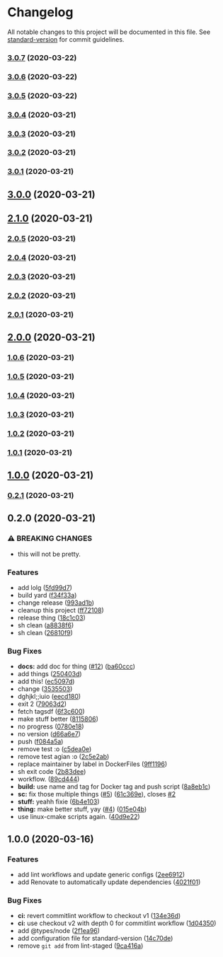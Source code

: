# Changelog

All notable changes to this project will be documented in this file. See [standard-version](https://github.com/conventional-changelog/standard-version) for commit guidelines.

### [3.0.7](https://github.com/vidavidorra/github-action-renovate/compare/v3.0.6...v3.0.7) (2020-03-22)

### [3.0.6](https://github.com/vidavidorra/github-action-renovate/compare/v3.0.5...v3.0.6) (2020-03-22)

### [3.0.5](https://github.com/vidavidorra/github-action-renovate/compare/v3.0.4...v3.0.5) (2020-03-22)

### [3.0.4](https://github.com/vidavidorra/github-action-renovate/compare/v3.0.3...v3.0.4) (2020-03-21)

### [3.0.3](https://github.com/vidavidorra/github-action-renovate/compare/v3.0.2...v3.0.3) (2020-03-21)

### [3.0.2](https://github.com/vidavidorra/github-action-renovate/compare/v3.0.1...v3.0.2) (2020-03-21)

### [3.0.1](https://github.com/vidavidorra/github-action-renovate/compare/v3.0.0...v3.0.1) (2020-03-21)

## [3.0.0](https://github.com/vidavidorra/github-action-renovate/compare/v2.99.0...v3.0.0) (2020-03-21)

## [2.1.0](https://github.com/vidavidorra/github-action-renovate/compare/v2.0.5...v2.1.0) (2020-03-21)

### [2.0.5](https://github.com/vidavidorra/github-action-renovate/compare/v2.0.4...v2.0.5) (2020-03-21)

### [2.0.4](https://github.com/vidavidorra/github-action-renovate/compare/v2.0.3...v2.0.4) (2020-03-21)

### [2.0.3](https://github.com/vidavidorra/github-action-renovate/compare/v2.0.2...v2.0.3) (2020-03-21)

### [2.0.2](https://github.com/vidavidorra/github-action-renovate/compare/v2.0.1...v2.0.2) (2020-03-21)

### [2.0.1](https://github.com/vidavidorra/github-action-renovate/compare/v2.0.0...v2.0.1) (2020-03-21)

## [2.0.0](https://github.com/vidavidorra/github-action-renovate/compare/v1.0.7...v2.0.0) (2020-03-21)

### [1.0.6](https://github.com/vidavidorra/github-action-renovate/compare/v1.0.5...v1.0.6) (2020-03-21)

### [1.0.5](https://github.com/vidavidorra/github-action-renovate/compare/v1.0.4...v1.0.5) (2020-03-21)

### [1.0.4](https://github.com/vidavidorra/github-action-renovate/compare/v1.0.3...v1.0.4) (2020-03-21)

### [1.0.3](https://github.com/vidavidorra/github-action-renovate/compare/v1.0.2...v1.0.3) (2020-03-21)

### [1.0.2](https://github.com/vidavidorra/github-action-renovate/compare/v1.0.1...v1.0.2) (2020-03-21)

### [1.0.1](https://github.com/vidavidorra/github-action-renovate/compare/v1.0.0...v1.0.1) (2020-03-21)

## [1.0.0](https://github.com/vidavidorra/github-action-renovate/compare/v0.2.1...v1.0.0) (2020-03-21)

### [0.2.1](https://github.com/vidavidorra/github-action-renovate/compare/v0.2.0...v0.2.1) (2020-03-21)

<a name="0.2.0"></a>

## 0.2.0 (2020-03-21)

### ⚠ BREAKING CHANGES

- this will not be pretty.

### Features

- add lolg ([5fd99d7](https://github.com/vidavidorra/github-action-renovate/commit/5fd99d7a8f3bf3bdbca61de62e05cbc2b87d3059))
- build yard ([f34f33a](https://github.com/vidavidorra/github-action-renovate/commit/f34f33a8f4b32222259ea1deb25abbb0b4441199))
- change release ([993ad1b](https://github.com/vidavidorra/github-action-renovate/commit/993ad1b41aecafd869884a4c2623dd881fbe93e0))
- cleanup this project ([ff72108](https://github.com/vidavidorra/github-action-renovate/commit/ff721083cb3d8d5c6cdcba92045a8b05bb363ed6))
- release thing ([18c1c03](https://github.com/vidavidorra/github-action-renovate/commit/18c1c03e8e6d89a419c64c4fc7d3f58105ea7577))
- sh clean ([a8838f6](https://github.com/vidavidorra/github-action-renovate/commit/a8838f6d91bfdea8a18db629c80682ff958a3d88))
- sh clean ([26810f9](https://github.com/vidavidorra/github-action-renovate/commit/26810f98bda259830b15e31f9857b00d60be76b7))

### Bug Fixes

- **docs:** add doc for thing ([#12](https://github.com/vidavidorra/github-action-renovate/issues/12)) ([ba60ccc](https://github.com/vidavidorra/github-action-renovate/commit/ba60ccc5a4adfb3aab683754531c565baaa9a72f))
- add things ([250403d](https://github.com/vidavidorra/github-action-renovate/commit/250403d1ca0dbe9c7cfcaacd69158eba251ea19b))
- add this! ([ec5097d](https://github.com/vidavidorra/github-action-renovate/commit/ec5097d0a0f2dbb4dafc92c7a304a77c2754566e))
- change ([3535503](https://github.com/vidavidorra/github-action-renovate/commit/3535503305c2687126715ce6a5e48724627ef510))
- dghjkl;;iuio ([eecd180](https://github.com/vidavidorra/github-action-renovate/commit/eecd1801cb1e218f9eda2969f2573c5e87a79dbf))
- exit 2 ([79063d2](https://github.com/vidavidorra/github-action-renovate/commit/79063d280de6d04cfa2b259af5f4845f2ab55e18))
- fetch tagsdf ([6f3c600](https://github.com/vidavidorra/github-action-renovate/commit/6f3c6005fcf8af22262b24a78c1f8f8993c79f67))
- make stuff better ([8115806](https://github.com/vidavidorra/github-action-renovate/commit/8115806c74e98cbf83cb30d62a5911c285391ab3))
- no progress ([0780e18](https://github.com/vidavidorra/github-action-renovate/commit/0780e1878cddf2b0e881653adf9ed92657554838))
- no version ([d66a6e7](https://github.com/vidavidorra/github-action-renovate/commit/d66a6e72b6aa1491546a02dc55bf3a58281d808a))
- push ([f084a5a](https://github.com/vidavidorra/github-action-renovate/commit/f084a5a1ad7bc340df77a35417468103c0950762))
- remove test :o ([c5dea0e](https://github.com/vidavidorra/github-action-renovate/commit/c5dea0e43c01ca4fdd28d9a707aef00f3ceebf56))
- remove test agian :o ([2c5e2ab](https://github.com/vidavidorra/github-action-renovate/commit/2c5e2abe326fc7d6aaa96e8a7ce13ed54ca73078))
- replace maintainer by label in DockerFiles ([9ff1196](https://github.com/vidavidorra/github-action-renovate/commit/9ff119667fe2805acb7080bd05bb0f167f156619))
- sh exit code ([2b83dee](https://github.com/vidavidorra/github-action-renovate/commit/2b83dee33e4be70654e543e21680ebbc840f7425))
- workflow. ([89cd444](https://github.com/vidavidorra/github-action-renovate/commit/89cd4443a411abf0a5efa66560dafc6993c9801f))
- **build:** use name and tag for Docker tag and push script ([8a8eb1c](https://github.com/vidavidorra/github-action-renovate/commit/8a8eb1c1089ce05d8c76c88cfcbdc93431dc6b7f))
- **sc:** fix those multiple things ([#5](https://github.com/vidavidorra/github-action-renovate/issues/5)) ([61c369e](https://github.com/vidavidorra/github-action-renovate/commit/61c369edc0a28c78b5f43f5dbe64b2bf1207ac6b)), closes [#2](https://github.com/vidavidorra/github-action-renovate/issues/2)
- **stuff:** yeahh fixie ([6b4e103](https://github.com/vidavidorra/github-action-renovate/commit/6b4e1037a8eb8d1296a4d684a7d539b32b3ee69b))
- **thing:** make better stuff, yay ([#4](https://github.com/vidavidorra/github-action-renovate/issues/4)) ([015e04b](https://github.com/vidavidorra/github-action-renovate/commit/015e04bdfea89d58063a6ed30717401c2b3625a4))
- use linux-cmake scripts again. ([40d9e22](https://github.com/vidavidorra/github-action-renovate/commit/40d9e22dc9739f0ce566fac7239c49b7e2cf161b))

## 1.0.0 (2020-03-16)

### Features

- add lint workflows and update generic configs ([2ee6912](https://github.com/vidavidorra/repo-template/commit/2ee691247b656456eb97436c257c46b9fb955818))
- add Renovate to automatically update dependencies ([4021f01](https://github.com/vidavidorra/repo-template/commit/4021f0118d1f445e4a39a95cbcdd2dba52c70051))

### Bug Fixes

- **ci:** revert commitlint workflow to checkout v1 ([134e36d](https://github.com/vidavidorra/repo-template/commit/134e36dc47fea25980d6bcf7074be61f2521fbdf))
- **ci:** use checkout v2 with depth 0 for commitlint workflow ([1d04350](https://github.com/vidavidorra/repo-template/commit/1d04350a2c06ffd7b9a6f471dac5da158ca26612))
- add @types/node ([2f1ea96](https://github.com/vidavidorra/repo-template/commit/2f1ea967780af1d384daf7882f233c1e89ef1ef1))
- add configuration file for standard-version ([14c70de](https://github.com/vidavidorra/repo-template/commit/14c70de4ce3b80c9a0f05024b5123fb633a0608b))
- remove `git add` from lint-staged ([9ca416a](https://github.com/vidavidorra/repo-template/commit/9ca416aaac4fe3130a5c6f2846532a948c0008e9))
